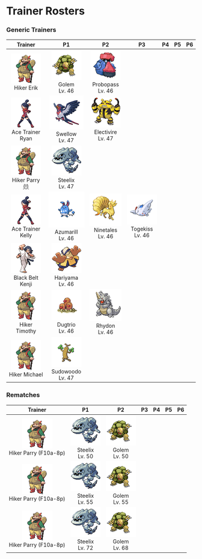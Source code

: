 # Trainer Rosters

### Generic Trainers

| Trainer | P1 | P2 | P3 | P4 | P5 | P6 |
|:-------:|:--:|:--:|:--:|:--:|:--:|:--:|
| ![Hiker Erik](../../assets/trainers/hiker.png "Hiker Erik")<br>Hiker Erik | ![Golem](../../assets/sprites/golem/front.gif "Golem")<br>Golem<br>Lv. 46 | ![Probopass](../../assets/sprites/probopass/front.gif "Probopass")<br>Probopass<br>Lv. 46 |
| ![Ace Trainer Ryan](../../assets/trainers/ace_trainer.png "Ace Trainer Ryan")<br>Ace Trainer Ryan | ![Swellow](../../assets/sprites/swellow/front.gif "Swellow")<br>Swellow<br>Lv. 47 | ![Electivire](../../assets/sprites/electivire/front.gif "Electivire")<br>Electivire<br>Lv. 47 |
| ![Hiker Parry (!)](../../assets/trainers/hiker.png "Hiker Parry (!)")<br>Hiker Parry [(!)](#rematches) | ![Steelix](../../assets/sprites/steelix/front.gif "Steelix")<br>Steelix<br>Lv. 47 |
| ![Ace Trainer Kelly](../../assets/trainers/ace_trainer.png "Ace Trainer Kelly")<br>Ace Trainer Kelly | ![Azumarill](../../assets/sprites/azumarill/front.gif "Azumarill")<br>Azumarill<br>Lv. 46 | ![Ninetales](../../assets/sprites/ninetales/front.gif "Ninetales")<br>Ninetales<br>Lv. 46 | ![Togekiss](../../assets/sprites/togekiss/front.gif "Togekiss")<br>Togekiss<br>Lv. 46 |
| ![Black Belt Kenji](../../assets/trainers/black_belt.png "Black Belt Kenji")<br>Black Belt Kenji | ![Hariyama](../../assets/sprites/hariyama/front.gif "Hariyama")<br>Hariyama<br>Lv. 46 |
| ![Hiker Timothy](../../assets/trainers/hiker.png "Hiker Timothy")<br>Hiker Timothy | ![Dugtrio](../../assets/sprites/dugtrio/front.gif "Dugtrio")<br>Dugtrio<br>Lv. 46 | ![Rhydon](../../assets/sprites/rhydon/front.gif "Rhydon")<br>Rhydon<br>Lv. 46 |
| ![Hiker Michael](../../assets/trainers/hiker.png "Hiker Michael")<br>Hiker Michael | ![Sudowoodo](../../assets/sprites/sudowoodo/front.gif "Sudowoodo")<br>Sudowoodo<br>Lv. 47 |


### Rematches

| Trainer | P1 | P2 | P3 | P4 | P5 | P6 |
|:-------:|:--:|:--:|:--:|:--:|:--:|:--:|
| ![Hiker Parry (F10a-8p)](../../assets/trainers/hiker.png "Hiker Parry (F10a-8p)")<br>Hiker Parry (F10a-8p) | ![Steelix](../../assets/sprites/steelix/front.gif "Steelix")<br>Steelix<br>Lv. 50 | ![Golem](../../assets/sprites/golem/front.gif "Golem")<br>Golem<br>Lv. 50 |
| ![Hiker Parry (F10a-8p)](../../assets/trainers/hiker.png "Hiker Parry (F10a-8p)")<br>Hiker Parry (F10a-8p) | ![Steelix](../../assets/sprites/steelix/front.gif "Steelix")<br>Steelix<br>Lv. 55 | ![Golem](../../assets/sprites/golem/front.gif "Golem")<br>Golem<br>Lv. 55 |
| ![Hiker Parry (F10a-8p)](../../assets/trainers/hiker.png "Hiker Parry (F10a-8p)")<br>Hiker Parry (F10a-8p) | ![Steelix](../../assets/sprites/steelix/front.gif "Steelix")<br>Steelix<br>Lv. 72 | ![Golem](../../assets/sprites/golem/front.gif "Golem")<br>Golem<br>Lv. 68 |

